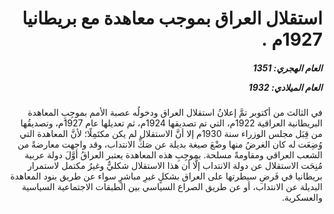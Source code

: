 <h1 dir="rtl">استقلال العراق بموجب معاهدة مع بريطانيا 1927م .</h1>

<h5 dir="rtl">العام الهجري:  1351

العام الميلادي: 1932

</h5>

<p dir="rtl">في الثالث من أكتوبر تمَّ إعلانُ استقلال العراق ودخولُه عصبة الأمم بموجِبِ المعاهدة البريطانية العراقية 1922م، التي تم تصديقها 1924م، ثم تعديلها عام 1927م، وتصديقُها من قِبَل مجلس الوزراء سنة 1930م إلا أنَّ الاستقلال لم يكن مكتَمِلًا؛ لأنَّ المعاهدة التي وُضِعَت له كان الغرضُ منها وضْعَ صيغة بديلة عن صَكِّ الانتداب، وقد واجهت معارضةً من الشعب العراقي ومقاومةً مسلحة. بموجِبِ هذه المعاهدة يعتبر العراقُ أوَّلَ دولة عربية مُنِحَت الاستقلال عن دولة الانتداب إلَّا أن هذا الاستقلال شكليٌّ وغيرُ مكتمل لاستمرار بريطانيا في فَرضِ سيطرتها على العراق بشكلٍ غيرِ مباشرٍ سواء عن طريق بنود المعاهدة البديلة عن الانتداب، أو عن طريق الصراع السياسي بين الطبقات الاجتماعية السياسية والعسكرية.</p></br>
